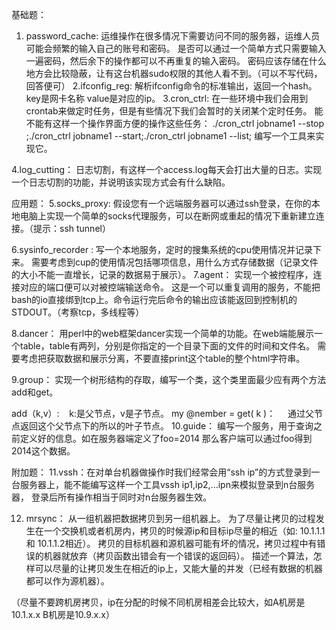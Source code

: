 基础题：
1. password_cache:
运维操作在很多情况下需要访问不同的服务器，运维人员可能会频繁的输入自己的账号和密码。
是否可以通过一个简单方式只需要输入一遍密码，然后余下的操作都可以不再重复的输入密码。
密码应该存储在什么地方会比较隐蔽，让有这台机器sudo权限的其他人看不到。（可以不写代码，回答便可）
2.ifconfig_reg:
解析ifconfig命令的标准输出，返回一个hash。key是网卡名称 value是对应的ip。
3.cron_ctrl:
在一些环境中我们会用到crontab来做定时任务，但是有些情况下我们会暂时的关闭某个定时任务。
能不能有这样一个操作界面方便的操作这些任务：
./cron_ctrl jobname1 --stop ;./cron_ctrl jobname1 --start;./cron_ctrl jobname1 --list;
编写一个工具来实现它。

4.log_cutting：
日志切割，有这样一个access.log每天会打出大量的日志。实现一个日志切割的功能，并说明该实现方式会有什么缺陷。


应用题：
5.socks_proxy:
假设您有一个远端服务器可以通过ssh登录，在你的本地电脑上实现一个简单的socks代理服务，可以在断网或重起的情况下重新建立连接。（提示：ssh tunnel）

6.sysinfo_recorder :
写一个本地服务，定时的搜集系统的cpu使用情况并记录下来。
需要考虑到cup的使用情况包括哪项信息，用什么方式存储数据（记录文件的大小不能一直增长，记录的数据易于展示）。
7.agent： 
实现一个被控程序，连接对应的端口便可以对被控端输送命令。
这是一个可以重复调用的服务，不能把bash的io直接绑到tcp上。命令运行完后命令的输出应该能返回到控制机的STDOUT。（考察tcp，多线程等）

8.dancer：
用perl中的web框架dancer实现一个简单的功能。在web端能展示一个table，table有两列，分别是你指定的一个目录下面的文件的时间和文件名。
需要考虑把获取数据和展示分离，不要直接print这个table的整个html字符串。

9.group：
实现一个树形结构的存取，编写一个类，这个类里面最少应有两个方法 add和get。

add（k,v）: 
   k:是父节点，v是子节点。
my @nember = get( k )：
    通过父节点返回这个父节点下的所以的叶子节点。
10.guide：
编写一个服务，用于查询之前定义好的信息。如在服务器端定义了foo=2014 那么客户端可以通过foo得到2014这个数据。


附加题：
11.vssh：在对单台机器做操作时我们经常会用“ssh ip”的方式登录到一台服务器上，能不能编写这样一个工具vssh ip1,ip2,...ipn来模拟登录到n台服务器，
登录后所有操作相当于同时对n台服务器生效。

12. mrsync：
从一组机器把数据拷贝到另一组机器上。
为了尽量让拷贝的过程发生在一个交换机或者机房内，拷贝的时候源ip和目标ip尽量的相近（如: 10.1.1.1 和 10.1.1.2相近）。
拷贝的目标机器和源机器可能有坏的情况，拷贝过程中有错误的机器就放弃（拷贝函数出错会有一个错误的返回码）。
描述一个算法，怎样可以尽量的让拷贝发生在相近的ip上，又能大量的并发（已经有数据的机器都可以作为源机器）。

（尽量不要跨机房拷贝，ip在分配的时候不同机房相差会比较大，如A机房是10.1.x.x B机房是10.9.x.x）